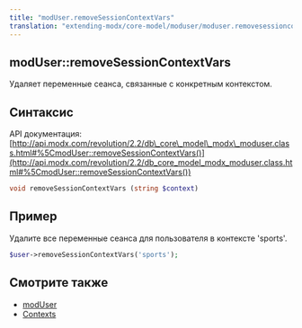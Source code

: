 ```yaml
---
title: "modUser.removeSessionContextVars"
translation: "extending-modx/core-model/moduser/moduser.removesessioncontextvars"
---
```


## modUser::removeSessionContextVars

Удаляет переменные сеанса, связанные с конкретным контекстом.

## Синтаксис

API документация: [http://api.modx.com/revolution/2.2/db\_core\_model\_modx\_moduser.class.html#%5CmodUser::removeSessionContextVars()](http://api.modx.com/revolution/2.2/db_core_model_modx_moduser.class.html#%5CmodUser::removeSessionContextVars())

``` php
void removeSessionContextVars (string $context)
```

## Пример

Удалите все переменные сеанса для пользователя в контексте 'sports'.

``` php
$user->removeSessionContextVars('sports');
```

## Смотрите также

- [modUser](developing-in-modx/other-development-resources/class-reference/moduser "modUser")
- [Contexts](building-sites/contexts "Contexts")
